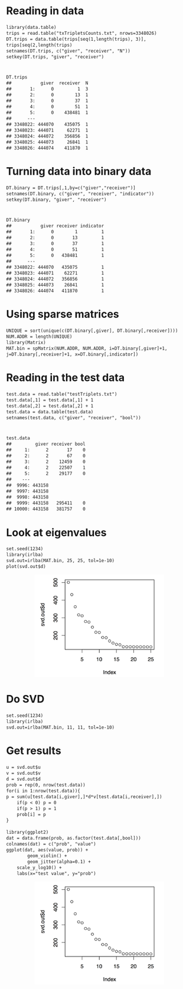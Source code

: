 # Reading in data

	library(data.table)
	trips = read.table("txTripletsCounts.txt", nrows=3348026)
	DT.trips = data.table(trips[seq(1,length(trips), 3)], trips[seq(2,length(trips)
	setnames(DT.trips, c("giver", "receiver", "N"))
	setkey(DT.trips, "giver", "receiver")
#	
	DT.trips
	##           giver  receiver  N
	##       1:      0         1  3
	##       2:      0        13  1
	##       3:      0        37  1
	##       4:      0        51  1
	##       5:      0    438481  1
	##      ---
	## 3348022: 444070    435075  1
	## 3348023: 444071     62271  1
	## 3348024: 444072    356856  1
	## 3348025: 444073     26841  1
	## 3348026: 444074    411870  1
	
# Turning data into binary data

	DT.binary = DT.trips[,1,by=c("giver","receiver")]
	setnames(DT.binary, c("giver", "receiver", "indicator"))
	setkey(DT.binary, "giver", "receiver")
#	
	DT.binary
	##           giver receiver indicator
	##       1:      0        1         1
	##       2:      0       13         1
	##       3:      0       37         1
	##       4:      0       51         1
	##       5:      0   438481         1
	##      ---
	## 3348022: 444070   435075         1
	## 3348023: 444071    62271         1
	## 3348024: 444072   356856         1
	## 3348025: 444073    26841         1
	## 3348026: 444074   411870         1
	
# Using sparse matrices

	UNIQUE = sort(unique(c(DT.binary[,giver], DT.binary[,receiver])))
	NUM.ADDR = length(UNIQUE)
	library(Matrix)
	MAT.bin = spMatrix(NUM.ADDR, NUM.ADDR, i=DT.binary[,giver]+1, j=DT.binary[,receiver]+1, x=DT.binary[,indicator])

# Reading in the test data

	test.data = read.table("testTriplets.txt")
	test.data[,1] = test.data[,1] + 1
	test.data[,2] = test.data[,2] + 1
	test.data = data.table(test.data)
	setnames(test.data, c("giver", "receiver", "bool"))
#
	test.data
	##         giver receiver bool
	##     1:      2       17    0
	##     2:      2       67    0
	##     3:      2    12459    0
	##     4:      2    22507    1
	##     5:      2    29177    0
	##    ---
	##  9996: 443158
	##  9997: 443158
	##  9998: 443158
	##  9999: 443158   295411    0
	## 10000: 443158   381757    0

# Look at eigenvalues
	set.seed(1234)
	library(irlba)
	svd.out=irlba(MAT.bin, 25, 25, tol=1e-10)
	plot(svd.out$d)
<p align="center">
  <img src="plot1.png" width="350"/>
</p>

# Do SVD
	set.seed(1234)
	library(irlba)
	svd.out=irlba(MAT.bin, 11, 11, tol=1e-10)
	
# Get results
	u = svd.out$u
	v = svd.out$v
	d = svd.out$d
	prob = rep(0, nrow(test.data))
	for(i in 1:nrow(test.data)){
  	p = sum(u[test.data[i,giver],]*d*v[test.data[i,receiver],])
  	    if(p < 0) p = 0
  	    if(p > 1) p = 1
  	    prob[i] = p
	}
	
	library(ggplot2)
	dat = data.frame(prob, as.factor(test.data[,bool]))
	colnames(dat) = c("prob", "value")
	ggplot(dat, aes(value, prob)) +
    	    geom_violin() +
    	    geom_jitter(alpha=0.1) +
	    scale_y_log10() +
	    labs(x="test value", y="prob")
<p align="center">
  <img src="plot1.png" width="350"/>
</p>
